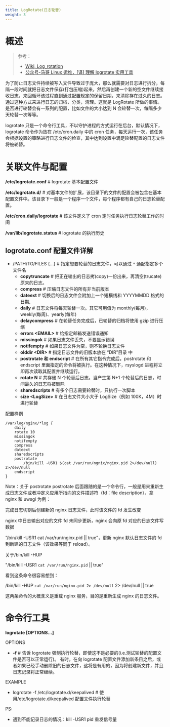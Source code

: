```yaml
---
title: LogRotate(日志轮替)
weight: 3
---
```


# 概述

> 参考：
>
> - [Wiki, Log_rotation](https://en.wikipedia.org/wiki/Log_rotation)
> - [公众号-马哥 Linux 运维，\[译\] 理解 logrotate 实用工具](https://mp.weixin.qq.com/s/b_CWt_ycvnbQG9TXPqRoCQ)

为了防止日志文件持续被写入文件导致过于庞大，那么就需要对日志进行拆分，每隔一段时间就把日志文件保存(打包压缩)起来，然后再创建一个新的空文件继续接收日志，来回循环该过程直到通过配置规定的保留日期，来清除存在过久的日志。通过这种方式来进行日志的归档，分类，清理。这就是 LogRotate 所做的事情。是否进行轮替会有一系列的配置，比如文件的大小达到 N 会轮替一次，每隔多少天轮替一次等等。

logrotate 只是一个命令行工具，不以守护进程的方式运行在后台，默认情况下，logrotate 命令作为放在 /etc/cron.daily 中的 cron 任务，每天运行一次，该任务会根据设置的策略进行日志文件的检查，其中达到设置中满足轮替配置的日志文件将被轮替。

# 关联文件与配置

**/etc/logrotate.conf** # logrotate 基本配置文件

**/etc/logrotate.d/** # 对基本文件的扩展，该目录下的文件的配置会被包含在基本配置文件中。该目录下一般是一个程序一个文件，每个程序都有自己的日志轮替配置。

**/etc/cron.daily/logrotate** # 该文件定义了 cron 定时任务执行日志轮替工作的时间

**/var/lib/logrotate.status** # logrotate 的执行历史

## logrotate.conf 配置文件详解

- /PATH/TO/FILES {...} # 指定想要轮替的日志文件，可以通过 `*` 通配指定多个文件名
  - **copytruncate** # 把正在输出的日志拷(copy)一份出来，再清空(trucate)原来的日志。
  - **compress** # 压缩日志文件的所有非当前版本
  - **dateext** # 切换后的日志文件会附加上一个短横线和 YYYYMMDD 格式的日期,
  - **daily** # 日志文件将每天轮替一次。其它可用值为 monthly(每月)，weekly(每周)、yearly(每年)
  - **delaycompress** # 在轮替任务完成后，已轮替的归档将使用 gzip 进行压缩
  - **errors \<EMAIL>** # 给指定邮箱发送错误通知
  - **missingok** # 如果日志文件丢失，不要显示错误
  - **notifempty** # 如果日志文件为空，则不轮换日志文件
  - **olddir \<DIR>** # 指定日志文件的旧版本放在 “DIR”目录 中
  - **postrotate 和 endscript** # 在所有其它指令完成后，postrotate 和 endscript 里面指定的命令将被执行。在这种情况下，rsyslogd 进程将立即再次读取其配置并继续运行。
  - **rotate N** # 共存储 N 个轮替后日志。当产生第 N+1 个轮替后的日志，时间最久的日志将被删除
  - **sharedscripts** # 有多个日志需要轮替时，只执行一次脚本
  - **size \<LogSize>** # 在日志文件大小大于 LogSize（例如 100K，4M）时进行轮替

配置样例

```text
/var/log/nginx/*log {
    daily
    rotate 10
    missingok
    notifempty
    compress
    dateext
    sharedscripts
    postrotate
        /bin/kill -USR1 $(cat /var/run/ngnix/nginx.pid 2>/dev/null) 2>/dev/null
    endscript
}
```

Note：关于 postrotate
postrotate 后面跟随的是一个命令行，一般是用来重新生成日志文件或者冲定义应用所指向的文件描述符（fd：file description），拿 nginx 和 uwsgi 为例：

完成日志切割后创建新的 nginx 日志文件，此时该文件的 fd 发生改变

nginx 中日志输出对应的文件 fd 未同步更新，nginx 会向原 fd 对应的日志文件写数据

“/bin/kill -USR1 cat /var/run/nginx.pid || true”，更新 nginx 默认日志文件的 fd 到新建的日志文件（该效果等同于 reload）。

关于/bin/kill -HUP

"/bin/kill -USR1 `cat /var/run/nginx.pid` || true"

看到这条命令很容易想到：

/bin/kill -HUP `cat /var/run/nginx.pid 2> /dev/null` 2> /dev/null || true

这两条命令的大概含义是重载 nginx 服务，目的是重新生成 nginx 的日志文件。

# 命令行工具

**logrotate \[OPTIONS...]**

OPTIONS

- **-f** # 告诉 logrotate 强制执行轮替，即使这不是必要的(i.e.测试轮替的配置文件是否可以正常运行)。 有时，在向 logrotate 配置文件添加新条目之后，或者如果已经手动删除旧的日志文件，这将是有用的，因为将创建新文件，并且日志记录将正常继续。

EXAMPLE

- logrotate -f /etc/logrotate.d/keepalived # 使用/etc/logrotate.d/keepalived 配置文件执行轮替

PS:

- 遇到不能记录日志的情况：kill -USR1 pid 重发信号量
